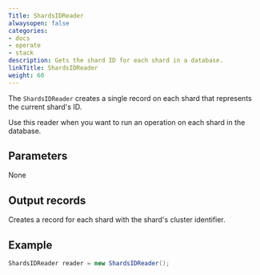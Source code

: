 ```yaml
---
Title: ShardsIDReader
alwaysopen: false
categories:
- docs
- operate
- stack
description: Gets the shard ID for each shard in a database.
linkTitle: ShardsIDReader
weight: 60
---
```


The `ShardsIDReader` creates a single record on each shard that represents the current shard's ID.
 
Use this reader when you want to run an operation on each shard in the database.

## Parameters

None

## Output records

Creates a record for each shard with the shard's cluster identifier.

## Example

```java
ShardsIDReader reader = new ShardsIDReader();
```